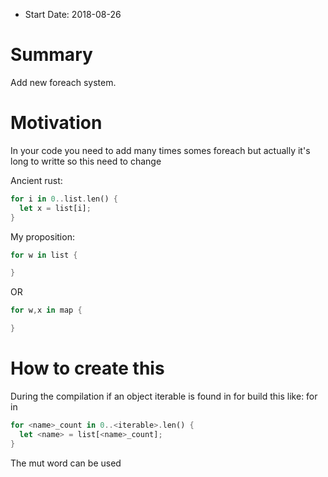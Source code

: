 - Start Date: 2018-08-26

# Summary
Add new foreach system.

# Motivation
In your code you need to add many times somes foreach but actually it's long to writte so this need to change

Ancient rust:
```rust
for i in 0..list.len() {
  let x = list[i];
}
```

My proposition:

```rust
for w in list {

}
```

OR

```rust
for w,x in map {

}
```

# How to create this

During the compilation
if an object iterable is found in for
build this like:
for <name> in <iterable>

```rust
for <name>_count in 0..<iterable>.len() {
  let <name> = list[<name>_count];
}
```

The mut word can be used
